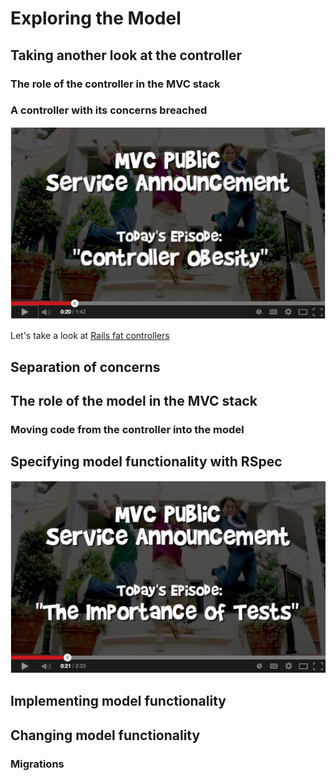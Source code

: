 # Exploring the Model 

## Taking another look at the controller

### The role of the controller in the MVC stack

### A controller with its concerns breached

[![ScreenShot](controller_obesity.png)](http://www.youtube.com/watch?v=91C7ax0UAAc)

Let's take a look at [Rails fat
controllers](https://github.com/wdi-sf-jan-2014/contacts)

## Separation of concerns

## The role of the model in the MVC stack 

### Moving code from the controller into the model

## Specifying model functionality with RSpec

[![ScreenShot](the_importance_of_tests.png)](http://www.youtube.com/watch?v=6wTeFqRnKds)

## Implementing model functionality

## Changing model functionality

### Migrations
